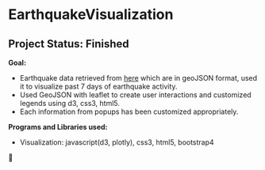 # EarthquakeVisualization

## Project Status: Finished


**Goal:** 
- Earthquake data retrieved from [here](https://earthquake.usgs.gov/earthquakes/feed/v1.0/geojson.php) which are in geoJSON format, used it to visualize past 7 days of earthquake activity. 
- Used GeoJSON with leaflet to create user interactions and customized legends using d3, css3, html5.
- Each information from popups has been customized appropriately.


**Programs and Libraries used:**
- Visualization: javascript(d3, plotly), css3, html5, bootstrap4

:bear:

